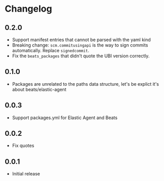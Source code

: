 # Changelog

## 0.2.0

- Support manifest entries that cannot be parsed with the yaml kind
- Breaking change: `scm.commitusingapi` is the way to sign commits automatically. Replace `signedcommit`.
- Fix the `beats_packages` that didn't quote the UBI version correctly.

## 0.1.0

- Packages are unrelated to the paths data structure, let's be explict it's about beats/elastic-agent

## 0.0.3

- Support packages.yml for Elastic Agent and Beats

## 0.0.2

- Fix quotes

## 0.0.1

- Initial release
